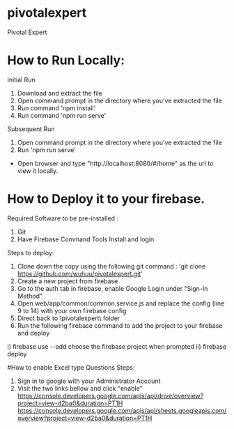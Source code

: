 # pivotalexpert
Pivotal Expert 

# How to Run Locally:
Initial Run

1. Download and extract the file
2. Open command prompt in the directory where you've extracted the file
3. Run command 'npm install'
4. Run command 'npm run serve'

Subsequent Run

1. Open command prompt in the directory where you've extracted the file
2. Run 'npm run serve'
- Open browser and type "http://localhost:8080/#/home" as the url to view it locally.

# How to Deploy it to your firebase. 
Required Software to be pre-installed :

1. Git
2. Have Firebase Command Tools Install and login

Steps to deploy:

1. Clone down the copy using the following git command : 'git clone https://github.com/wuhuu/pivotalexpert.git'
2. Create a new project from firebase
3. Go to the auth tab in firebase, enable Google Login under "Sign-In Method"
4. Open web/app/common/common.service.js and replace the config (line 9 to 14) with your own firebase config
5. Direct back to \pivotalexpert\ folder
6. Run the following firebase command to add the project to your firebase and  deploy

 i) firebase use --add
    choose the firebase project when prompted
 ii) firebase deploy 
 
#How to enable Excel type Questions
Steps:
1. Sign in to google with your Administrator Account
2. Visit the two links bellow and click "enable"
       https://console.developers.google.com/apis/api/drive/overview?project=view-d2ba0&duration=PT1H
       https://console.developers.google.com/apis/api/sheets.googleapis.com/overview?project=view-d2ba0&duration=PT1H

